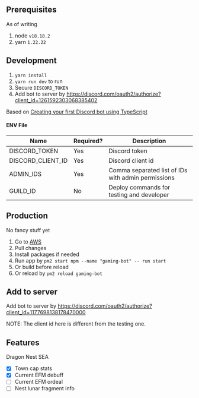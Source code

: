## Prerequisites

As of writing

1. node `v18.18.2`
2. yarn `1.22.22`

## Development

1. `yarn install`
2. `yarn run dev` to run
3. Secure `DISCORD_TOKEN`
4. Add bot to server by https://discord.com/oauth2/authorize?client_id=1261592303068385402

Based on [Creating your first Discord bot using TypeScript](https://dev.to/fellipeutaka/creating-your-first-discord-bot-using-typescript-1eh6)

#### ENV File

| Name              | Required? | Description                                        |
| ----------------- | --------- | -------------------------------------------------- |
| DISCORD_TOKEN     | Yes       | Discord token                                      |
| DISCORD_CLIENT_ID | Yes       | Discord client id                                  |
| ADMIN_IDS         | Yes       | Comma separated list of IDs with admin permissions |
| GUILD_ID          | No        | Deploy commands for testing and developer          |

## Production

No fancy stuff yet

1. Go to [AWS](us-east-2.console.aws.amazon.com)
2. Pull changes
3. Install packages if needed
4. Run app by `pm2 start npm --name "gaming-bot" -- run start`
5. Or build before reload
6. Or reload by `pm2 reload gaming-bot`

## Add to server

Add bot to server by https://discord.com/oauth2/authorize?client_id=1177698138178470000

NOTE: The client id here is different from the testing one.

## Features

Dragon Nest SEA

- [x] Town cap stats
- [x] Current EFM debuff
- [ ] Current EFM ordeal
- [ ] Nest lunar fragment info
